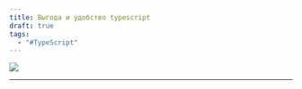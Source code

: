 ```yaml
---
title: Выгода и удобство typescript
draft: true
tags:
  - "#TypeScript"
---
```

 
![](https://www.youtube.com/watch?v=G7fNaZwIoiM)

_____
